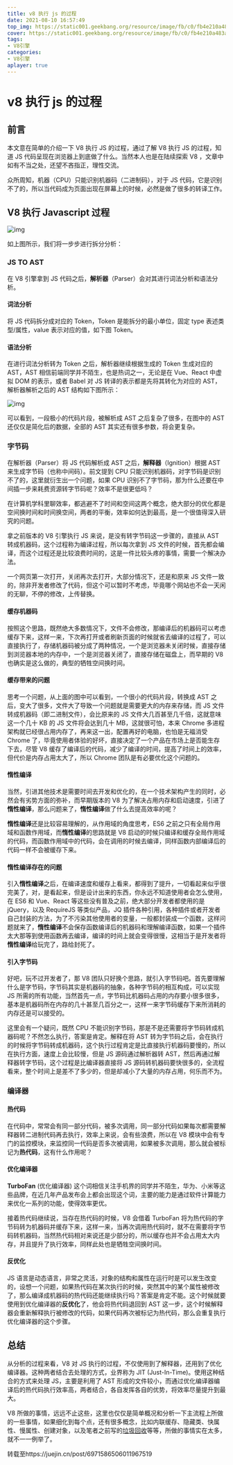 ```yaml
---
title: v8 执行 js 的过程
date: 2021-08-10 16:57:49
top_img: https://static001.geekbang.org/resource/image/fb/c0/fb4e210a483a7892433331082f5f09c0.jpg
cover: https://static001.geekbang.org/resource/image/fb/c0/fb4e210a483a7892433331082f5f09c0.jpg
tags:
- V8引擎
categories:
- V8引擎
aplayer: true
---
```

# v8 执行 js 的过程

## 前言

本文意在简单的介绍一下 V8 执行 JS 的过程，通过了解 V8 执行 JS 的过程，知道 JS 代码呈现在浏览器上到底做了什么。当然本人也是在陆续探索 V8 ，文章中如有不当之处，还望不吝指正，理性交流。

众所周知，机器（CPU）只能识别机器码（二进制码），对于 JS 代码，它是识别不了的，所以当代码成为页面出现在屏幕上的时候，必然是做了很多的转译工作。

## V8 执行 Javascript 过程

![img](https://p3-juejin.byteimg.com/tos-cn-i-k3u1fbpfcp/c22fdb3bf7c6441091d97e4808918ef3~tplv-k3u1fbpfcp-zoom-1.image)

如上图所示，我们将一步步进行拆分分析：

### JS TO AST

在 V8 引擎拿到 JS 代码之后，**解析器**（Parser）会对其进行词法分析和语法分析。

#### 词法分析

将 JS 代码拆分成对应的 Token，Token 是能拆分的最小单位，固定 type 表述类型/属性，value 表示对应的值，如下图 Token。

#### 语法分析

在进行词法分析转为 Token 之后，解析器继续根据生成的 Token 生成对应的 AST，AST 相信前端同学并不陌生，也是热词之一，无论是在 Vue、React 中虚拟 DOM 的表示，或者 Babel 对 JS 转译的表示都是先将其转化为对应的 AST，解析器解析之后的 AST 结构如下图所示：

![img](https://p3-juejin.byteimg.com/tos-cn-i-k3u1fbpfcp/43af5a528db34860901cbb5c03d1fc10~tplv-k3u1fbpfcp-zoom-1.image)

可以看到，一段极小的代码片段，被解析成 AST 之后复杂了很多，在图中的 AST 还仅仅是简化后的数据，全部的 AST 其实还有很多参数，将会更复杂。

### 字节码

在解析器（Parser）将 JS 代码解析成 AST 之后，**解释器**（Ignition）根据 AST 来生成字节码（也称中间码）。前文提到 CPU 只能识别机器码，对字节码是识别不了的，这里就衍生出一个问题，如果 CPU 识别不了字节码，那为什么还要在中间插一步来耗费资源转字节码呢？效率不是很更低吗？

在计算机学科里聊效率，都逃避不了时间和空间这两个概念，绝大部分的优化都是空间换时间和时间换空间，两者的平衡，效率如何达到最高，是一个很值得深入研究的问题。

拿之前版本的 V8 引擎执行 JS 来说，是没有转字节码这一步骤的，直接从 AST 转成机器码，这个过程称为编译过程，所以每次拿到 JS 文件的时候，首先都会编译，而这个过程还是比较浪费时间的，这是一件比较头疼的事情，需要一个解决办法。

一个网页第一次打开，关闭再次去打开，大部分情况下，还是和原来 JS 文件一致的，除非开发者修改了代码，但这个可以暂时不考虑，毕竟哪个网站也不会一天闲的无聊，不停的修改，上传替换。

#### 缓存机器码

按照这个思路，既然绝大多数情况下，文件不会修改，那编译后的机器码可以考虑缓存下来，这样一来，下次再打开或者刷新页面的时候就省去编译的过程了，可以直接执行了，存储机器码被分成了两种情况，一个是浏览器未关闭时候，直接存储到浏览器本地的内存中，一个是浏览器关闭了，直接存储在磁盘上，而早期的 V8 也确实是这么做的，典型的牺牲空间换时间。

#### 缓存带来的问题

思考一个问题，从上面的图中可以看到，一个很小的代码片段，转换成 AST 之后，变大了很多，文件大了导致一个问题就是需要更大的内存来存储，而 JS 文件转成机器码（即二进制文件），会比原来的 JS 文件大几百甚至几千倍，这就意味这一个几十 KB 的 JS 文件将会达到几十 MB，这就很可怕，本来 Chrome 多进程架构就已经很占用内存了，再来这一出，配置再好的电脑，也怕是无福消受 Chrome 了，毕竟使用者体验的好坏，直接决定了一个产品在市场上是否能生存下去，尽管 V8 缓存了编译后的代码，减少了编译的时间，提高了时间上的效率，但代价是内存占用太大了，所以 Chrome 团队是有必要优化这个问题的。

#### 惰性编译

当然，引进其他技术是需要时间去开发和优化的，在一个技术架构产生的同时，必然会有劣势方面的弥补，而早期版本的 V8 为了解决占用内存和启动速度，引进了**惰性编译**，那么问题来了，**惰性编译**做了什么去提高效率的呢？

**惰性编译**还是比较容易理解的，从作用域的角度思考，ES6 之前之只有全局作用域和函数作用域，而**惰性编译**的思路就是 V8 启动的时候只编译和缓存全局作用域的代码，而函数作用域中的代码，会在调用的时候去编译，同样函数内部编译后的代码一样不会被缓存下来。

#### 惰性编译存在的问题

引入**惰性编译**之后，在编译速度和缓存上看来，都得到了提升，一切看起来似乎很完美了，对，是看起来，但是设计出来的东西，你永远不知道使用者会怎么使用，在 ES6 和 Vue、React 等这些没有普及之前，绝大部分开发者都使用的是 jQuery，以及 RequireJS 等类似产品，JQ 插件各种引用，各种插件或者开发者自己封装的方法，为了不污染其他使用者的变量，一般都封装成一个函数，这样问题就来了，**惰性编译**不会保存函数编译后的机器码和理解编译函数，如果一个插件太大那等到使用函数再去编译，编译的时间上就会变得很慢，这相当于是开发者将**惰性编译**给玩完了，路给封死了。

#### 引入字节码

好吧，玩不过开发者了，那 V8 团队只好换个思路，就引入字节码吧。首先要理解什么是字节码，字节码其实是机器码的抽象，各种字节码的相互构成，可以实现 JS 所需的所有功能，当然首先一点，字节码比机器码占用的内存要小很多很多，基本是机器码所在内存的几十甚至几百分之一，这样一来字节码缓存下来所消耗的内存还是可以接受的。

这里会有一个疑问，既然 CPU 不能识别字节码，那是不是还需要将字节码转成机器码呢？不然怎么执行，答案是肯定。解释在将 AST 转为字节码之后，会在执行的时候将字节码转成机器码，这个执行过程肯定是比直接执行机器码要慢的，所以在执行方面，速度上会比较慢，但是 JS 源码通过解析器转 AST，然后再通过解释器转字节码，这个过程是比编译器直接将 JS 源码转机器码要快很多的，全流程看来，整个时间上是差不了多少的，但是却减小了大量的内存占用，何乐而不为。

### 编译器

#### 热代码

在代码中，常常会有同一部分代码，被多次调用，同一部分代码如果每次都需要解释器转二进制代码再去执行，效率上来说，会有些浪费，所以在 V8 模块中会有专门的监控模块，来监控同一代码是否多次被调用，如果被多次调用，那么就会被标记为**热代码**，这有什么作用呢？

#### 优化编译器

**TurboFan** (优化编译器) 这个词相信关注手机界的同学并不陌生，华为、小米等这些品牌，在近几年产品发布会上都会出现这个词，主要的能力是通过软件计算能力来优化一系列的功能，使得效率更优。

接着热代码继续说，当存在热代码的时候，V8 会借着 TurboFan 将为热代码的字节码转为机器码并缓存下来，这样一来，当再次调用热代码时，就不在需要将字节码转机器码，当然热代码相对来说还是少部分的，所以缓存也并不会占用太大内存，并且提升了执行效率，同样此处也是牺牲空间换时间。

#### 反优化

JS 语言是动态语言，非常之灵活，对象的结构和属性在运行时是可以发生改变的，设想一个问题，如果热代码在某次执行的时候，突然其中的某个属性被修改了，那么编译成机器码的热代码还能继续执行吗？答案是肯定不能。这个时候就要使用到优化编译器的**反优化**了，他会将热代码退回到 AST 这一步，这个时候解释器会重新解释执行被修改的代码，如果代码再次被标记为热代码，那么会重复执行优化编译器的这个步骤。

## 总结

从分析的过程来看，V8 对 JS 执行的过程，不仅使用到了解释器，还用到了优化编译器。这种两者结合去处理的方式，业界称为 JIT (Just-In-Time)。使用这种结合的方式来处理 JS，主要是利用了 AST 形成的文件较小，而通过优化编译器编译后的热代码执行效率高，两者结合，各自发挥各自的优势，将效率尽量提升到最大。

V8 所做的事情，远远不止这些，这里也仅仅是简单概况和分析一下主流程上所做的一些事情，如果细化到每个点，还有很多概念，比如内联缓存、隐藏类、快属性、慢属性、创建对象，以及笔者之前写的[垃圾回收](https://juejin.cn/post/6909239354418266119)等等，所做的事情实在太多，就不一一例举了。

转载至https://juejin.cn/post/6971586506011967519



